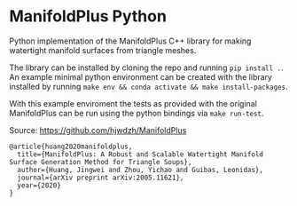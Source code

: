 # ManifoldPlus Python

Python implementation of the ManifoldPlus C++ library for making watertight manifold surfaces from triangle meshes. 

The library can be installed by cloning the repo and running `pip install .`. An example minimal python environment can be created with the library installed by running `make env && conda activate && make install-packages`. 

With this example enviroment the tests as provided with the original ManifoldPlus can be run using the python bindings via `make run-test`.

Source: 
https://github.com/hjwdzh/ManifoldPlus
```
@article{huang2020manifoldplus,
  title={ManifoldPlus: A Robust and Scalable Watertight Manifold Surface Generation Method for Triangle Soups},
  author={Huang, Jingwei and Zhou, Yichao and Guibas, Leonidas},
  journal={arXiv preprint arXiv:2005.11621},
  year={2020}
}
```